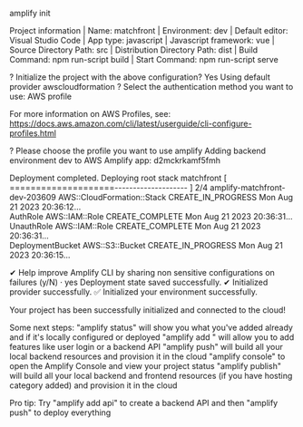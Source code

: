 amplify init

Project information
| Name: matchfront
| Environment: dev
| Default editor: Visual Studio Code
| App type: javascript
| Javascript framework: vue
| Source Directory Path: src
| Distribution Directory Path: dist
| Build Command: npm run-script build
| Start Command: npm run-script serve

? Initialize the project with the above configuration? Yes
Using default provider  awscloudformation
? Select the authentication method you want to use: AWS profile

For more information on AWS Profiles, see:
https://docs.aws.amazon.com/cli/latest/userguide/cli-configure-profiles.html

? Please choose the profile you want to use amplify
Adding backend environment dev to AWS Amplify app: d2mckrkamf5fmh

Deployment completed.
Deploying root stack matchfront [ ====================-------------------- ] 2/4
	amplify-matchfront-dev-203609  AWS::CloudFormation::Stack     CREATE_IN_PROGRESS             Mon Aug 21 2023 20:36:12…     
	AuthRole                       AWS::IAM::Role                 CREATE_COMPLETE                Mon Aug 21 2023 20:36:31…     
	UnauthRole                     AWS::IAM::Role                 CREATE_COMPLETE                Mon Aug 21 2023 20:36:31…     
	DeploymentBucket               AWS::S3::Bucket                CREATE_IN_PROGRESS             Mon Aug 21 2023 20:36:15…     

✔ Help improve Amplify CLI by sharing non sensitive configurations on failures (y/N) · yes
Deployment state saved successfully.
✔ Initialized provider successfully.
✅ Initialized your environment successfully.

Your project has been successfully initialized and connected to the cloud!

Some next steps:
"amplify status" will show you what you've added already and if it's locally configured or deployed
"amplify add <category>" will allow you to add features like user login or a backend API
"amplify push" will build all your local backend resources and provision it in the cloud
"amplify console" to open the Amplify Console and view your project status
"amplify publish" will build all your local backend and frontend resources (if you have hosting category added) and provision it in the cloud

Pro tip:
Try "amplify add api" to create a backend API and then "amplify push" to deploy everything